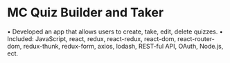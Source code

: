 # MC Quiz Builder and Taker

• Developed an app that allows users to create, take, edit, delete quizzes.
• Included: JavaScript, react, redux, react-redux, react-dom, react-router-dom, redux-thunk, redux-form, axios, lodash, REST-ful API, OAuth, Node.js, ect.

